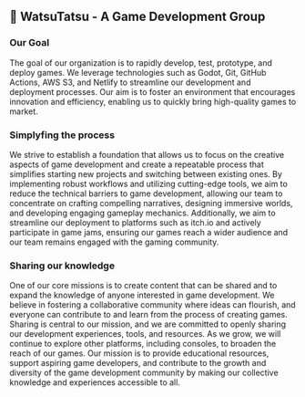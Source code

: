 ## 🐲 WatsuTatsu - A Game Development Group

### Our Goal

The goal of our organization is to rapidly develop, test, prototype, and deploy games. We leverage technologies such as Godot, Git, GitHub Actions, AWS S3, and Netlify to streamline our development and deployment processes. Our aim is to foster an environment that encourages innovation and efficiency, enabling us to quickly bring high-quality games to market.

### Simplyfing the process

We strive to establish a foundation that allows us to focus on the creative aspects of game development and create a repeatable process that simplifies starting new projects and switching between existing ones. By implementing robust workflows and utilizing cutting-edge tools, we aim to reduce the technical barriers to game development, allowing our team to concentrate on crafting compelling narratives, designing immersive worlds, and developing engaging gameplay mechanics. Additionally, we aim to streamline our deployment to platforms such as itch.io and actively participate in game jams, ensuring our games reach a wider audience and our team remains engaged with the gaming community.

### Sharing our knowledge

One of our core missions is to create content that can be shared and to expand the knowledge of anyone interested in game development. We believe in fostering a collaborative community where ideas can flourish, and everyone can contribute to and learn from the process of creating games. Sharing is central to our mission, and we are committed to openly sharing our development experiences, tools, and resources. As we grow, we will continue to explore other platforms, including consoles, to broaden the reach of our games. Our mission is to provide educational resources, support aspiring game developers, and contribute to the growth and diversity of the game development community by making our collective knowledge and experiences accessible to all.
